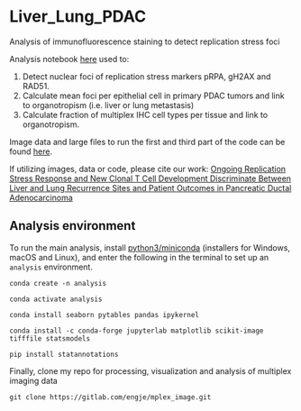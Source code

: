 # Liver_Lung_PDAC
Analysis of immunofluorescence staining to detect replication stress foci

Analysis notebook [here](https://github.com/engjen/Liver_Lung_PDAC/blob/main/20221025_PDAC_pipeline_Link.ipynb) used to:

1. Detect nuclear foci of replication stress markers pRPA, gH2AX and RAD51.
2. Calculate mean foci per epithelial cell in primary PDAC tumors and link to organotropism (i.e. liver or lung metastasis)
3. Calculate fraction of multiplex IHC cell types per tissue and link to organotropism.

Image data and large files to run the first and third part of the code can be found [here](https://www.synapse.org/#!Synapse:syn51068458/files/).

If utilizing images, data or code, please cite our work: [Ongoing Replication Stress Response and New Clonal T Cell Development Discriminate Between Liver and Lung Recurrence Sites and Patient Outcomes in Pancreatic Ductal Adenocarcinoma](https://www.biorxiv.org/content/10.1101/2022.05.04.490552v1)


## Analysis environment

To run the main analysis, install [python3/miniconda](https://docs.conda.io/en/latest/miniconda.html) (installers for Windows, macOS and Linux), and enter the following in the terminal to set up an `analysis` environment. 

`conda create -n analysis`

`conda activate analysis`

`conda install seaborn pytables pandas ipykernel`

`conda install -c conda-forge jupyterlab matplotlib scikit-image tifffile statsmodels`

`pip install statannotations`

Finally, clone my repo for processing, visualization and analysis of multiplex imaging data

`git clone https://gitlab.com/engje/mplex_image.git`
